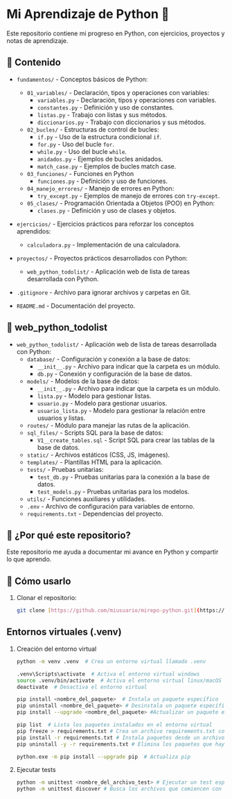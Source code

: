 # Mi Aprendizaje de Python 🐍

Este repositorio contiene mi progreso en Python, con ejercicios, proyectos y notas de aprendizaje.

## 📂 Contenido

- `fundamentos/` - Conceptos básicos de Python:
    - `01_variables/` - Declaración, tipos y operaciones con variables:
        - `variables.py` - Declaración, tipos y operaciones con variables.
        - `constantes.py` - Definición y uso de constantes.
        - `listas.py` - Trabajo con listas y sus métodos.
        - `diccionarios.py` - Trabajo con diccionarios y sus métodos.
    - `02_bucles/` - Estructuras de control de bucles:
        - `if.py` - Uso de la estructura condicional `if`.
        - `for.py` - Uso del bucle `for`.
        - `while.py` - Uso del bucle `while`.
        - `anidados.py` - Ejemplos de bucles anidados.
        - `match_case.py` - Ejemplos de bucles match case.
    - `03_funciones/` - Funciones en Python
        - `funciones.py` - Definición y uso de funciones.
    - `04_manejo_errores/` - Manejo de errores en Python:
        - `try_except.py` - Ejemplos de manejo de errores con `try-except`.
    - `05_clases/` - Programación Orientada a Objetos (POO) en Python:
        - `clases.py` - Definición y uso de clases y objetos.

- `ejercicios/` - Ejercicios prácticos para reforzar los conceptos aprendidos:
    - `calculadora.py` - Implementación de una calculadora.

- `proyectos/` - Proyectos prácticos desarrollados con Python:
    - `web_python_todolist/` - Aplicación web de lista de tareas desarrollada con Python.

- `.gitignore` - Archivo para ignorar archivos y carpetas en Git.
- `README.md` - Documentación del proyecto.

## 📂 web_python_todolist
- `web_python_todolist/` - Aplicación web de lista de tareas desarrollada con Python:
    - `database/` - Configuración y conexión a la base de datos:
        - `__init__.py` - Archivo para indicar que la carpeta es un módulo.
        - `db.py` - Conexión y configuración de la base de datos.
    - `models/` - Modelos de la base de datos:
        - `__init__.py` - Archivo para indicar que la carpeta es un módulo.
        - `lista.py` - Modelo para gestionar listas.
        - `usuario.py` - Modelo para gestionar usuarios.
        - `usuario_lista.py` - Modelo para gestionar la relación entre usuarios y listas.
    - `routes/` - Módulo para manejar las rutas de la aplicación.
    - `sql_files/` - Scripts SQL para la base de datos:
        - `V1__create_tables.sql` - Script SQL para crear las tablas de la base de datos.
    - `static/` - Archivos estáticos (CSS, JS, imágenes).
    - `templates/` - Plantillas HTML para la aplicación.
    - `tests/` - Pruebas unitarias:
        - `test_db.py` - Pruebas unitarias para la conexión a la base de datos.
        - `test_models.py` - Pruebas unitarias para los modelos.
    - `utils/` - Funciones auxiliares y utilidades.
    - `.env` - Archivo de configuración para variables de entorno.
    - `requirements.txt` - Dependencias del proyecto.

## 📖 ¿Por qué este repositorio?

Este repositorio me ayuda a documentar mi avance en Python y compartir lo que aprendo.

## 🚀 Cómo usarlo

1. Clonar el repositorio:
    ```bash
    git clone [https://github.com/miusuario/mirepo-python.git](https://github.com/miusuario/mirepo-python.git)
    ```

## Entornos virtuales (.venv)

1. Creación del entorno virtual
    ```bash
    python -m venv .venv  # Crea un entorno virtual llamado .venv

    .venv\Scripts\activate  # Activa el entorno virtual windows
    source .venv/bin/activate  # Activa el entorno virtual linux/macOS
    deactivate  # Desactiva el entorno virtual

    pip install <nombre_del_paquete>  # Instala un paquete específico
    pip uninstall <nombre_del_paquete> # Desinstala un paquete específico
    pip install --upgrade <nombre_del_paquete> #Actualizar un paquete específico

    pip list  # Lista los paquetes instalados en el entorno virtual
    pip freeze > requirements.txt # Crea un archivo requirements.txt con los paquetes instalados
    pip install -r requirements.txt # Instala paquetes desde un archivo requirements.txt
    pip uninstall -y -r requirements.txt # Elimina los paquetes que hay en el archivo

    python.exe -m pip install --upgrade pip  # Actualiza pip
    ```

1. Ejecutar tests
    ```bash
    python -m unittest <nombre_del_archivo_test> # Ejecutar un test específico
    python -m unittest discover # Busca los archivos que comiencen con test_ en el directorio actual y ejecutará las pruebas que contengan
    ```
